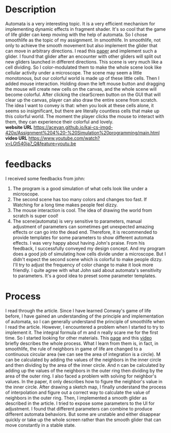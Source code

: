# Description
 Automata is a very interesting topic. It is a very efficient mechanism for implementing dynamic effects in fragment shader. It's so cool that the game of life glider can keep moving with the help of automata. So I chose smoothlife as the topic of my assignment. In smoothlife. In smoothlife, not only to achieve the smooth movement but also implement the glider that can move in arbitrary directions.  I read this [paper](https://arxiv.org/pdf/1111.1567.pdf) and implement such a glider. I found that glider after an encounter with other gliders will split out new gliders launched in different directions. This scene is very much like a cell dividing. So I color-modulated them to make the whole scene look like cellular activity under a microscope. The scene may seem a little monotonous, but our colorful world is made up of these little cells. Then I added mouse interaction. Holding down the left mouse button and dragging the mouse will create new cells on the canvas, and the whole scene will become colorful. After clicking the clearScreen button on the GUI that will clear up the canvas, player can also draw the entire scene from scratch. The idea I want to convey is that: when you look at these cells alone, it seems so insignificant, but there are literally countless cells that make up this colorful world. The moment the player clicks the mouse to interact with them, they can experience their colorful and lovely.  
 **website URL** https://aceyan.github.io/kai-cs-imgd-420x/Assignment%204%20-%20Simulation%20programming/main.html
**video URL** https://www.youtube.com/watch?v=LGt540ja7_Q&feature=youtu.be
 
# feedbacks
I received some feedbacks from john:
1. The program is a good simulation of what cells look like under a microscope.
2. The second scene has too many colors and changes too fast. If Watching for a long time makes people feel dizzy.
3. The mouse interaction is cool. The idea of drawing the world from scratch is super cool!
4. The scene(automata) is very sensitive to parameters, manual adjustment of parameters can sometimes get unexpected amazing effects or can go into the dead end. Therefore, it is recommended to provide templates for some parameters to show different automata effects.
I was very happy about having John's praise. From his feedback, I successfully conveyed my design concept. And my program does a good job of simulating how cells divide under a microscope. But I didn't expect the second scene which is colorful to make people dizzy. I'll try to adjust the frequency of color change to make it look more friendly. I quite agree with what John said about automata's sensitivity to parameters. It's a good idea to preset some parameter templates.

# Process
I read through the article. Since I have learned Conway's game of life before, I have gained an understanding of the principle and implementation of automata, so I can generally understand the principle of smoothlife when I read the article. However, I encountered a problem when I started to try to implement it. The integral formula of m and n really scare me for the first time. So I started looking for other materials. This [page](https://github.com/duckythescientist/SmoothLife) and this [video](https://www.youtube.com/watch?v=iyTIXRhjXII) briefly describes the whole process. What I learn from them is, in fact, in smoothlife, the rule of neighbors in game of life are changed to a continuous circular area (we can see the area of integration is a circle). M can be calculated by adding the values of the neighbors in the inner circle and then dividing by the area of the inner circle. And n can be calculated by adding up the values of the neighbors in the outer ring then dividing by the area of the outer ring. I also faced a problem with solving for neighbor's values. In the paper, it only describes how to figure the neighbor's value in the inner circle. After drawing a sketch map, I finally understand the process of interpolation and figure out a correct way to calculate the value of neighbors in the outer ring. Then, I implemented a smooth glider as described in the article. I tried to expose some parameters to the UI for adjustment. I found that different parameters can combine to produce different automata behaviors. But some are unstable and either disappear quickly or take up the whole screen rather than the smooth glider that can move constantly in a stable state.
